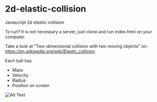 # 2d-elastic-collision

Javascript 2d elastic collision

To run? It is not necessary a server, just clone and run index.html on your computer.

Take a look at "Two-dimensional collision with two moving objects" on: https://en.wikipedia.org/wiki/Elastic_collision

Each ball has
- Mass
- Velocity
- Radius
- Position on screen

![Alt Text](assets/show1.gif)
